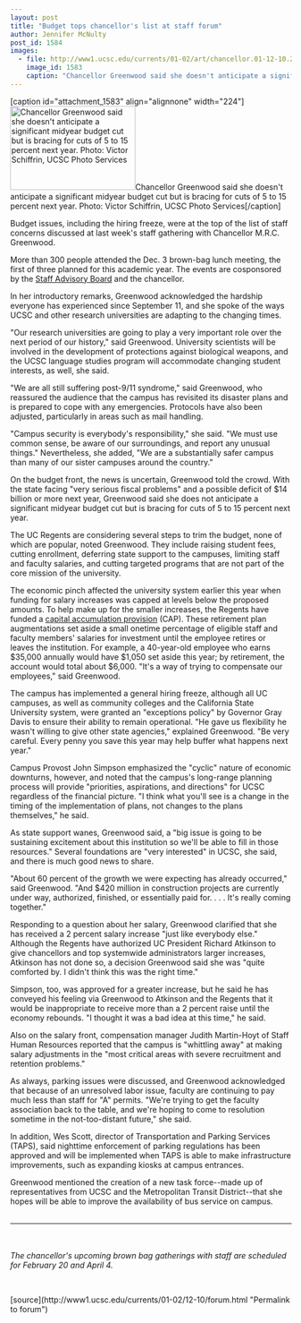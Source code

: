 ```yaml
---
layout: post
title: "Budget tops chancellor's list at staff forum"
author: Jennifer McNulty
post_id: 1584
images:
  - file: http://www1.ucsc.edu/currents/01-02/art/chancellor.01-12-10.224.jpg
    image_id: 1583
    caption: "Chancellor Greenwood said she doesn't anticipate a significant midyear budget cut but is bracing for cuts of 5 to 15 percent next year. Photo: Victor Schiffrin, UCSC Photo Services"
---
```


[caption id="attachment_1583" align="alignnone" width="224"]<a href="http://localhost/mysite/wp-content/uploads/2001/12/chancellor.01-12-10.224.jpg"><img class="size-full wp-image-1583" src="http://localhost/mysite/wp-content/uploads/2001/12/chancellor.01-12-10.224.jpg" alt="Chancellor Greenwood said she doesn't anticipate a significant midyear budget cut but is bracing for cuts of 5 to 15 percent next year. Photo: Victor Schiffrin, UCSC Photo Services" width="224" height="150" /></a>Chancellor Greenwood said she doesn't anticipate a significant midyear budget cut but is bracing for cuts of 5 to 15 percent next year. Photo: Victor Schiffrin, UCSC Photo Services[/caption]
<p>
  Budget issues, including the hiring freeze, were at the top of the list of staff concerns discussed at last week's staff gathering with Chancellor M.R.C. Greenwood.
</p>More than 300 people attended the Dec. 3 brown-bag lunch meeting, the first of three planned for this academic year. The events are cosponsored by the <a href="http://sab.ucsc.edu/">Staff Advisory Board</a> and the chancellor.
<p>
  In her introductory remarks, Greenwood acknowledged the hardship everyone has experienced since September 11, and she spoke of the ways UCSC and other research universities are adapting to the changing times.
</p>
<p>
  "Our research universities are going to play a very important role over the next period of our history," said Greenwood. University scientists will be involved in the development of protections against biological weapons, and the UCSC language studies program will accommodate changing student interests, as well, she said.
</p>
<p>
  "We are all still suffering post-9/11 syndrome," said Greenwood, who reassured the audience that the campus has revisited its disaster plans and is prepared to cope with any emergencies. Protocols have also been adjusted, particularly in areas such as mail handling.
</p>
<p>
  "Campus security is everybody's responsibility," she said. "We must use common sense, be aware of our surroundings, and report any unusual things." Nevertheless, she added, "We are a substantially safer campus than many of our sister campuses around the country."
</p>
<p>
  On the budget front, the news is uncertain, Greenwood told the crowd. With the state facing "very serious fiscal problems" and a possible deficit of $14 billion or more next year, Greenwood said she does not anticipate a significant midyear budget cut but is bracing for cuts of 5 to 15 percent next year.
</p>
<p>
  The UC Regents are considering several steps to trim the budget, none of which are popular, noted Greenwood. They include raising student fees, cutting enrollment, deferring state support to the campuses, limiting staff and faculty salaries, and cutting targeted programs that are not part of the core mission of the university.
</p>
<p>
  The economic pinch affected the university system earlier this year when funding for salary increases was capped at levels below the proposed amounts. To help make up for the smaller increases, the Regents have funded a <a href="http://www.ucsc.edu/currents/01-02/11-19/retirement.html">capital accumulation provision</a> (CAP). These retirement plan augmentations set aside a small onetime percentage of eligible staff and faculty members' salaries for investment until the employee retires or leaves the institution. For example, a 40-year-old employee who earns $35,000 annually would have $1,050 set aside this year; by retirement, the account would total about $6,000. "It's a way of trying to compensate our employees," said Greenwood.
</p>
<p>
  The campus has implemented a general hiring freeze, although all UC campuses, as well as community colleges and the California State University system, were granted an "exceptions policy" by Governor Gray Davis to ensure their ability to remain operational. "He gave us flexibility he wasn't willing to give other state agencies," explained Greenwood. "Be very careful. Every penny you save this year may help buffer what happens next year."
</p>
<p>
  Campus Provost John Simpson emphasized the "cyclic" nature of economic downturns, however, and noted that the campus's long-range planning process will provide "priorities, aspirations, and directions" for UCSC regardless of the financial picture. "I think what you'll see is a change in the timing of the implementation of plans, not changes to the plans themselves," he said.
</p>
<p>
  As state support wanes, Greenwood said, a "big issue is going to be sustaining excitement about this institution so we'll be able to fill in those resources." Several foundations are "very interested" in UCSC, she said, and there is much good news to share.
</p>
<p>
  "About 60 percent of the growth we were expecting has already occurred," said Greenwood. "And $420 million in construction projects are currently under way, authorized, finished, or essentially paid for. . . . It's really coming together."
</p>
<p>
  Responding to a question about her salary, Greenwood clarified that she has received a 2 percent salary increase "just like everybody else." Although the Regents have authorized UC President Richard Atkinson to give chancellors and top systemwide administrators larger increases, Atkinson has not done so, a decision Greenwood said she was "quite comforted by. I didn't think this was the right time."
</p>
<p>
  Simpson, too, was approved for a greater increase, but he said he has conveyed his feeling via Greenwood to Atkinson and the Regents that it would be inappropriate to receive more than a 2 percent raise until the economy rebounds. "I thought it was a bad idea at this time," he said.
</p>
<p>
  Also on the salary front, compensation manager Judith Martin-Hoyt of Staff Human Resources reported that the campus is "whittling away" at making salary adjustments in the "most critical areas with severe recruitment and retention problems."
</p>
<p>
  As always, parking issues were discussed, and Greenwood acknowledged that because of an unresolved labor issue, faculty are continuing to pay much less than staff for "A" permits. "We're trying to get the faculty association back to the table, and we're hoping to come to resolution sometime in the not-too-distant future," she said.
</p>
<p>
  In addition, Wes Scott, director of Transportation and Parking Services (TAPS), said nighttime enforcement of parking regulations has been approved and will be implemented when TAPS is able to make infrastructure improvements, such as expanding kiosks at campus entrances.
</p>
<p>
  Greenwood mentioned the creation of a new task force--made up of representatives from UCSC and the Metropolitan Transit District--that she hopes will be able to improve the availability of bus service on campus.<br>
  <br>
</p>
<hr>
<br>
<br>
<i>The chancellor's upcoming brown bag gatherings with staff are scheduled for February 20 and April 4.</i>
<p>
  <br>

</p>
<p>

</p>
[source](http://www1.ucsc.edu/currents/01-02/12-10/forum.html "Permalink to forum")
